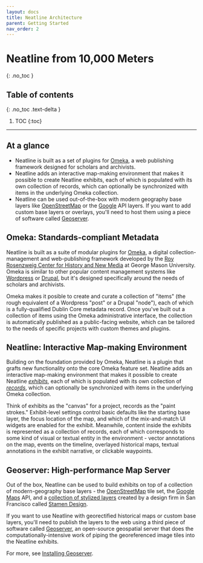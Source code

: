 ```yaml
---
layout: docs
title: Neatline Architecture
parent: Getting Started
nav_order: 2
---
```

# Neatline from 10,000 Meters
{: .no_toc }

## Table of contents
{: .no_toc .text-delta }

1. TOC
{:toc}

---

## At a glance

- Neatline is built as a set of plugins for [Omeka](https://omeka.org/), a web publishing framework designed for scholars and archivists. 
- Neatline adds an interactive map-making environment that makes it possible to create Neatline exhibits, each of which is populated with its own collection of records, which can optionally be synchronized with items in the underlying Omeka collection. 
- Neatline can be used out-of-the-box with modern geography base layers like [OpenStreetMap][osm] or the [Google][google] API layers. If you want to add custom base layers or overlays, you'll need to host them using a piece of software called [Geoserver][geoserver]. 

## Omeka: Standards-compliant Metadata

Neatline is built as a suite of modular plugins for [Omeka][omeka], a digital collection-management and web-publishing framework developed by the [Roy Rosenzweig Center for History and New Media][chnm] at George Mason University. Omeka is similar to other popular content management systems like [Wordpress][wordpress] or [Drupal][drupal], but it's designed specifically around the needs of scholars and archivists.

Omeka makes it posible to create and curate a collection of "items" (the rough equivalent of a Wordpress "post" or a Drupal "node"), each of which is a fully-qualified Dublin Core metadata record. Once you've built out a collection of items using the Omeka administrative interface, the collection is automatically published as a public-facing website, which can be tailored to the needs of specific projects with custom themes and plugins.

## Neatline: Interactive Map-making Environment

Building on the foundation provided by Omeka, Neatline is a plugin that grafts new functionality onto the core Omeka feature set. Neatline adds an interactive map-making environment that makes it possible to create Neatline [_exhibits_](exhibits-overview.html), each of which is populated with its own collection of [_records_](records-overview.html), which can optionally be synchronized with items in the underlying Omeka collection.

Think of exhibits as the "canvas" for a project, records as the "paint strokes." Exhibit-level settings control basic defaults like the starting base layer, the focus location of the map, and which of the mix-and-match UI widgets are enabled for the exhibit. Meanwhile, content inside the exhibits is represented as a collection of records, each of which corresponds to some kind of visual or textual entity in the environment - vector annotations on the map, events on the timeline, overlayed historical maps, textual annotations in the exhibit narrative, or clickable waypoints.

## Geoserver: High-performance Map Server

Out of the box, Neatline can be used to build exhibits on top of a collection of modern-geography base layers - the [OpenStreetMap][osm] tile set, the [Google Maps][google] API, and a [collection of stylized layers][stamen-maps] created by a design firm in San Francisco called [Stamen Design][stamen].

If you want to use Neatline with georectified historical maps or custom base layers, you'll need to publish the layers to the web using a third piece of software called [Geoserver][geoserver], an open-source geospatial server that does the computationally-intensive work of piping the georeferenced image tiles into the Neatline exhibits.

For more, see [Installing Geoserver](installing-neatline.html#installing-geoserver).


[omeka]: http://omeka.org/
[wordpress]: http://wordpress.org/
[drupal]: https://drupal.org/
[mamp]: http://www.mamp.info/en/index.html
[wamp]: http://www.wampserver.com/en/
[xampp]: http://www.apachefriends.org/en/xampp.html
[chnm]: http://chnm.gmu.edu/
[geoserver]: http://geoserver.org/
[osm]: http://www.openstreetmap.org/
[google]: https://developers.google.com/maps/
[stamen-maps]: http://maps.stamen.com/
[stamen]: http://stamen.com/
[lamp]: http://en.wikipedia.org/wiki/LAMP_(software_bundle)
